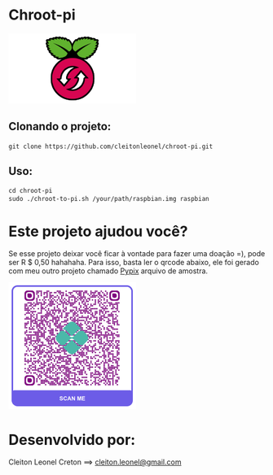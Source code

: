 # Chroot-pi

<img src="https://raw.githubusercontent.com/cleitonleonel/chroot-pi/master/chroot-pi.png" alt="Your image title" width="250"/>

## Clonando o projeto:

```shell
git clone https://github.com/cleitonleonel/chroot-pi.git
```

## Uso:
```shell
cd chroot-pi
sudo ./chroot-to-pi.sh /your/path/raspbian.img raspbian
```

# Este projeto ajudou você?

Se esse projeto deixar você ficar à vontade para fazer uma doação =), pode ser R $ 0,50 hahahaha. Para isso, basta ler o qrcode abaixo, ele foi gerado com meu outro projeto chamado [Pypix](https://github.com/cleitonleonel/pypix.git) arquivo de amostra.

<img src="https://github.com/cleitonleonel/pypix/blob/master/qrcode.png?raw=true" alt="Your image title" width="250"/>

# Desenvolvido por:

Cleiton Leonel Creton ==> cleiton.leonel@gmail.com